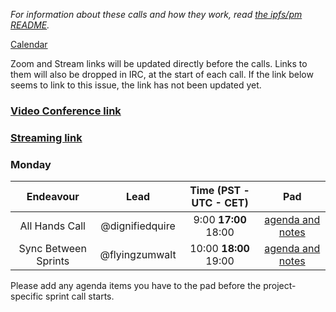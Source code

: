 _For information about these calls and how they work, read [the ipfs/pm README](https://github.com/ipfs/pm)._

[Calendar](https://calendar.google.com/calendar/embed?src=ipfs.io_eal36ugu5e75s207gfjcu0ae84@group.calendar.google.com)

Zoom and Stream links will be updated directly before the calls. Links to them will also be dropped in IRC, at the start of each call. If the link below seems to link to this issue, the link has not been updated yet.

### **[Video Conference link]()**
### **[Streaming link]()**

### Monday

Endeavour      | Lead            | Time (PST - UTC - CET) | Pad
:------------: | :-------------: | :--------------------: | :----:
All Hands Call | @dignifiedquire   | 9:00 **17:00** 18:00  | [agenda and notes](HACKMD)
Sync Between Sprints      | @flyingzumwalt    | 10:00 **18:00** 19:00 | [agenda and notes](HACKMD)

Please add any agenda items you have to the pad before the project-specific sprint call starts.
